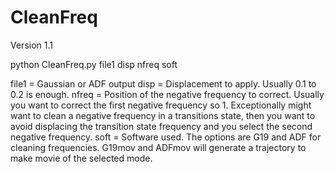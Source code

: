 # CleanFreq

Version 1.1

python CleanFreq.py file1 disp nfreq soft

file1 = Gaussian or ADF output
disp = Displacement to apply. Usually 0.1 to 0.2 is enough. 
nfreq = Position of the negative frequency to correct. Usually you want to correct
        the first negative frequency so 1. Exceptionally might want to clean a negative
        frequency in a transitions state, then you want to avoid displacing the 
        transition state frequency and you select the second negative frequency. 
soft = Software used. The options are G19 and ADF for cleaning frequencies. G19mov and 
       ADFmov will generate a trajectory to make movie of the selected mode.         
